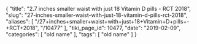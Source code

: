 {
    "title": "2.7 inches smaller waist with just 18 Vitamin D pills - RCT 2018",
    "slug": "27-inches-smaller-waist-with-just-18-vitamin-d-pills-rct-2018",
    "aliases": [
        "/27+inches+smaller+waist+with+just+18+Vitamin+D+pills+-+RCT+2018",
        "/10477"
    ],
    "tiki_page_id": 10477,
    "date": "2019-02-09",
    "categories": [
        "old name"
    ],
    "tags": [
        "old name"
    ]
}
